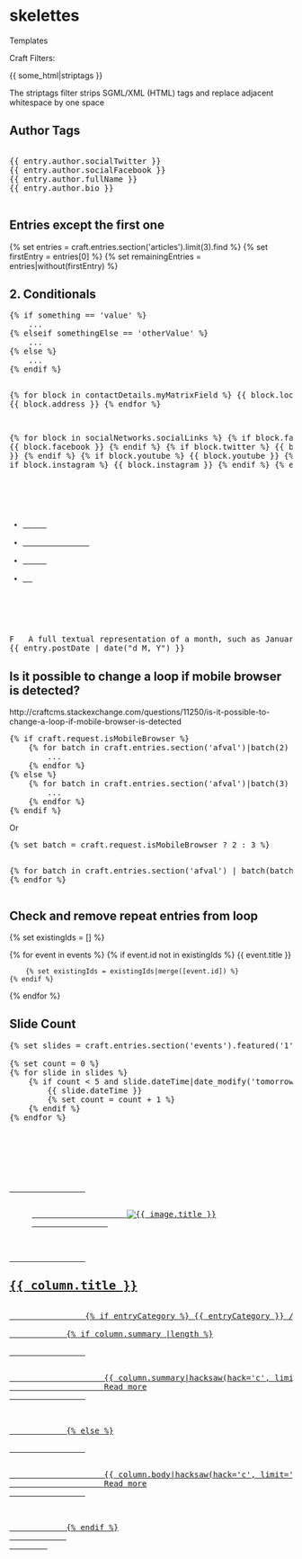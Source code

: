 # skelettes
Templates


Craft Filters:


{{ some_html|striptags }}

<p>The striptags filter strips SGML/XML (HTML) tags and replace adjacent whitespace by one space </p>


<h2>Author Tags</h2>

<pre>

{{ entry.author.socialTwitter }}
{{ entry.author.socialFacebook }}
{{ entry.author.fullName }}
{{ entry.author.bio }}

</pre>



<h2>Entries except the first one</h2>

{% set entries = craft.entries.section('articles').limit(3).find %}
{% set firstEntry = entries[0] %}
{% set remainingEntries = entries|without(firstEntry) %}

<h2> 2. Conditionals </h2>
<pre>
{% if something == 'value' %}
    ...
{% elseif somethingElse == 'otherValue' %}
    ...
{% else %}
    ...
{% endif %}


{% for block in contactDetails.myMatrixField %}
     {{ block.location }}
     {{ block.address }}
{% endfor %}

{% for block in socialNetworks.socialLinks %}
{% if block.facebook %}     {{ block.facebook }}  {% endif %}
{% if block.twitter %}      {{ block.twitter }}   {% endif %}
{% if block.youtube %}      {{ block.youtube }}   {% endif %}
{% if block.instagram %}    {{ block.instagram }} {% endif %}
{% endfor %}
</pre>

<pre>
<div class="highlight highlight-text-html-django">

<ul>
<li id="facebook"><a href="#" target="_blank" alt="Facebook" title="Facebook">  <i class="fa fa-facebook"></i>   </a></li>
<li id="twitter"><a href="#" target="_blank" alt="Twitter" title="Twitter">          <i class="fa fa-twitter"></i>    </a></li>
<li id="youtube"><a href="#" target="_blank" alt="YouTube" title="YouTube"> <i class="fa fa-youtube"></i>    </a></li>
<li id="itunes"><a href="#" target="_blank" alt="iTunes" title="iTunes"> <i class="fa fa-instagram"></i> </a></li>
</ul>              
</div>
</pre>

  <pre>              
F	A full textual representation of a month, such as January or March
{{ entry.postDate | date("d M, Y") }}
</pre>


<h2>Is it possible to change a loop if mobile browser is detected?</h2>
<p>http://craftcms.stackexchange.com/questions/11250/is-it-possible-to-change-a-loop-if-mobile-browser-is-detected
</p>
<pre>
{% if craft.request.isMobileBrowser %}
    {% for batch in craft.entries.section('afval')|batch(2) %}
        ...
    {% endfor %}
{% else %}
    {% for batch in craft.entries.section('afval')|batch(3) %}
        ...
    {% endfor %}
{% endif %}
</pre>
Or 
<pre>
{% set batch = craft.request.isMobileBrowser ? 2 : 3 %}

{% for batch in craft.entries.section('afval') | batch(batch) %}
    ...
{% endfor %}
</pre>

<h2>Check and remove repeat entries from loop</h2>

{% set existingIds = [] %}

{% for event in events %}
    {% if event.id not in existingIds %}
        {{ event.title }}

        {% set existingIds = existingIds|merge([event.id]) %}
    {% endif %}
{% endfor %}

<h2>Slide Count</h2>

<pre>
{% set slides = craft.entries.section('events').featured('1').limit(null) %}

{% set count = 0 %}
{% for slide in slides %}
    {% if count < 5 and slide.dateTime|date_modify('tomorrow 5am')|date('U') < now|date('U') %}
        {{ slide.dateTime }}
        {% set count = count + 1 %}
    {% endif %}
{% endfor %}
</pre>



<pre>
<article class="col-md-4 col-sm-6 col-xs-12 newsitem space-lg-5">
	<div class="newsitem-inner">

		<a href="{{ entry.url }}">

				<figure>
					<img src="{{ image.url }}" alt="{{ image.title }}" width="{{ image.width }}" height="{{ image.height }}">
				</figure>

				<h2 itemprop="headline" class="h3">{{ column.title }}</h2>
				<span class="date text-copy">{% if entryCategory %} {{ entryCategory }} / {% endif %} {{ column.postDate|date('j F, Y') }} </span>

			{% if column.summary |length %}

		        <p class="post-summary story-summary hidden-xs">
		        	{{ column.summary|hacksaw(hack='c', limit='150') }}
		        	<span class="arrow-right">Read more</span>
		        </p>

			{% else %}

		        <p class="post-summary story-summary hidden-xs">
		        	{{ column.body|hacksaw(hack='c', limit='150') }}
					<span class="arrow-right">Read more</span>
				</p>

			{% endif %}
			
		</a>

	</div>
</article>
</pre>
